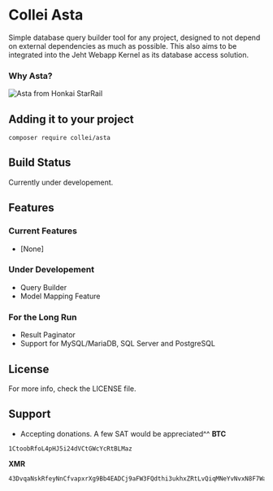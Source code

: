 # Collei Asta
Simple database query builder tool for any project, designed to not depend on external dependencies as much as possible.
This also aims to be integrated into the Jeht Webapp Kernel as its database access solution.

### Why Asta?
![Asta from Honkai StarRail](https://upload-os-bbs.hoyolab.com/upload/2022/08/04/ea327694e09002a4e57264b74d52df6c_1672898980336111948.png?x-oss-process=image/resize,s_720/quality,q_80/auto-orient,0/interlace,1/format,png "Asta from StarRail")

## Adding it to your project
```
composer require collei/asta
```
## Build Status
Currently under developement.

## Features
### Current Features
* [None]

### Under Developement
* Query Builder
* Model Mapping Feature

### For the Long Run
* Result Paginator
* Support for MySQL/MariaDB, SQL Server and PostgreSQL

## License
For more info, check the LICENSE file.

## Support
* Accepting donations. A few SAT would be appreciated^^
**BTC**
```
1CtoobRfoL4pHJ5i24dVCtGWcYcRtBLMaz
```
**XMR**
```
43DvqaNskRfeyNnCfvapxrXg9Bb4EADCj9aFW3FQdthi3ukhxZRtLvQiqMNeYvNvxN8F7WaULkKJJ63RxHgohrPtDuykFmL
```
